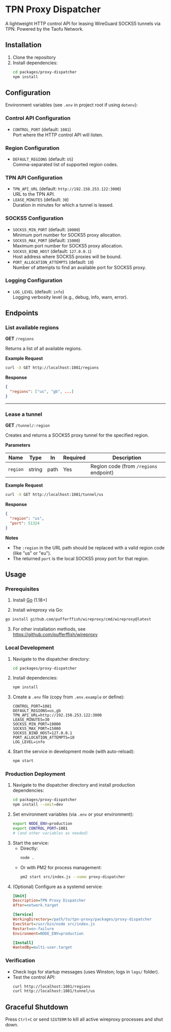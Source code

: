 # TPN Proxy Dispatcher

A lightweight HTTP control API for leasing WireGuard SOCKS5 tunnels via TPN.
Powered by the Taofu Network.

## Installation

1. Clone the repository
2. Install dependencies:
   ```bash
   cd packages/proxy-dispatcher
   npm install
   ```

## Configuration

Environment variables (see `.env` in project root if using `dotenv`):

### Control API Configuration
- `CONTROL_PORT` (default: `1081`)  
  Port where the HTTP control API will listen.

### Region Configuration
- `DEFAULT_REGIONS` (default: `US`)  
  Comma-separated list of supported region codes.

### TPN API Configuration
- `TPN_API_URL` (default: `http://192.150.253.122:3000`)  
  URL to the TPN API.
- `LEASE_MINUTES` (default: `30`)  
  Duration in minutes for which a tunnel is leased.

### SOCKS5 Configuration
- `SOCKS5_MIN_PORT` (default: `10000`)  
  Minimum port number for SOCKS5 proxy allocation.
- `SOCKS5_MAX_PORT` (default: `15000`)  
  Maximum port number for SOCKS5 proxy allocation.
- `SOCKS5_BIND_HOST` (default: `127.0.0.1`)  
  Host address where SOCKS5 proxies will be bound.
- `PORT_ALLOCATION_ATTEMPTS` (default: `10`)  
  Number of attempts to find an available port for SOCKS5 proxy.

### Logging Configuration
- `LOG_LEVEL` (default: `info`)  
  Logging verbosity level (e.g., debug, info, warn, error).

## Endpoints

### List available regions

**GET** `/regions`

Returns a list of all available regions.

**Example Request**
```bash
curl -X GET http://localhost:1081/regions
```

**Response**
```json
{
  "regions": ["us", "gb", ...]
}
```

---

### Lease a tunnel

**GET** `/tunnel/:region`

Creates and returns a SOCKS5 proxy tunnel for the specified region.

**Parameters**

| Name     | Type   | In   | Required | Description                            |
| -------- | ------ | ---- | -------- | -------------------------------------- |
| `region` | string | path | Yes      | Region code (from `/regions` endpoint) |

**Example Request**
```bash
curl -X GET http://localhost:1081/tunnel/us
```

**Response**
```json
{
  "region": "us",
  "port": 51324
}
```

**Notes**
- The `:region` in the URL path should be replaced with a valid region code (like "us" or "eu").
- The returned `port` is the local SOCKS5 proxy port for that region.

## Usage

### Prerequisites

1. Install [Go]( https://golang.org/dl/ ) (1.18+)

2. Install wireproxy via Go:
  ```bash
  go install github.com/pufferffish/wireproxy/cmd/wireproxy@latest
  ```
3. For other installation methods, see https://github.com/pufferffish/wireproxy

### Local Development

1. Navigate to the dispatcher directory:
   ```bash
   cd packages/proxy-dispatcher
   ```
2. Install dependencies:
   ```bash
   npm install
   ```
3. Create a `.env` file (copy from `.env.example` or define):
   ```dotenv
   CONTROL_PORT=1081
   DEFAULT_REGIONS=us,gb
   TPN_API_URL=http://192.150.253.122:3000
   LEASE_MINUTES=30
   SOCKS5_MIN_PORT=10000
   SOCKS5_MAX_PORT=15000
   SOCKS5_BIND_HOST=127.0.0.1
   PORT_ALLOCATION_ATTEMPTS=10
   LOG_LEVEL=info
   ```
4. Start the service in development mode (with auto-reload):
   ```bash
   npm start
   ```

### Production Deployment

1. Navigate to the dispatcher directory and install production dependencies:
   ```bash
   cd packages/proxy-dispatcher
   npm install --omit=dev
   ```
2. Set environment variables (via `.env` or your environment):
   ```bash
   export NODE_ENV=production
   export CONTROL_PORT=1081
   # (and other variables as needed)
   ```
3. Start the service:
   - Directly:
     ```bash
     node .
     ```
   - Or with PM2 for process management:
     ```bash
     pm2 start src/index.js --name proxy-dispatcher
     ```
4. (Optional) Configure as a systemd service:
   ```ini
   [Unit]
   Description=TPN Proxy Dispatcher
   After=network.target

   [Service]
   WorkingDirectory=/path/to/tpn-proxy/packages/proxy-dispatcher
   ExecStart=/usr/bin/node src/index.js
   Restart=on-failure
   Environment=NODE_ENV=production

   [Install]
   WantedBy=multi-user.target
   ```

### Verification

- Check logs for startup messages (uses Winston; logs in `logs/` folder).
- Test the control API:
  ```bash
  curl http://localhost:1081/regions
  curl http://localhost:1081/tunnel/us
  ```

## Graceful Shutdown

Press `Ctrl+C` or send `SIGTERM` to kill all active wireproxy processes and shut down.
